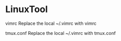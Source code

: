 # LinuxTool
vimrc
Replace the local ~/.vimrc with vimrc

tmux.conf
Replace the local ~/.vimrc with tmux.conf
